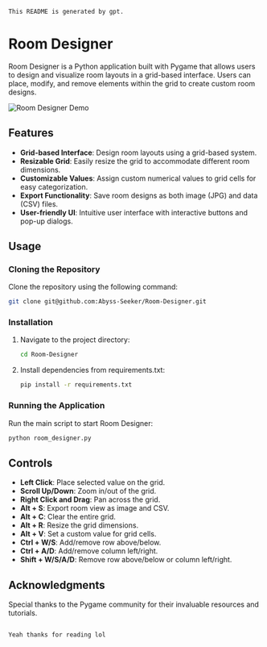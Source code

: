 ````markdown
This README is generated by gpt.
````

# Room Designer

Room Designer is a Python application built with Pygame that allows users to design and visualize room layouts in a grid-based interface. Users can place, modify, and remove elements within the grid to create custom room designs.

![Room Designer Demo](demo.gif)

## Features

- **Grid-based Interface**: Design room layouts using a grid-based system.
- **Resizable Grid**: Easily resize the grid to accommodate different room dimensions.
- **Customizable Values**: Assign custom numerical values to grid cells for easy categorization.
- **Export Functionality**: Save room designs as both image (JPG) and data (CSV) files.
- **User-friendly UI**: Intuitive user interface with interactive buttons and pop-up dialogs.

## Usage

### Cloning the Repository

Clone the repository using the following command:

```bash
git clone git@github.com:Abyss-Seeker/Room-Designer.git
```

### Installation

1. Navigate to the project directory:
   ```bash
   cd Room-Designer
   ```

2. Install dependencies from requirements.txt:
   ```bash
   pip install -r requirements.txt
   ```

### Running the Application

Run the main script to start Room Designer:

```bash
python room_designer.py
```

## Controls

- **Left Click**: Place selected value on the grid.
- **Scroll Up/Down**: Zoom in/out of the grid.
- **Right Click and Drag**: Pan across the grid.
- **Alt + S**: Export room view as image and CSV.
- **Alt + C**: Clear the entire grid.
- **Alt + R**: Resize the grid dimensions.
- **Alt + V**: Set a custom value for grid cells.
- **Ctrl + W/S**: Add/remove row above/below.
- **Ctrl + A/D**: Add/remove column left/right.
- **Shift + W/S/A/D**: Remove row above/below or column left/right.

## Acknowledgments

Special thanks to the Pygame community for their invaluable resources and tutorials.

````

Yeah thanks for reading lol
